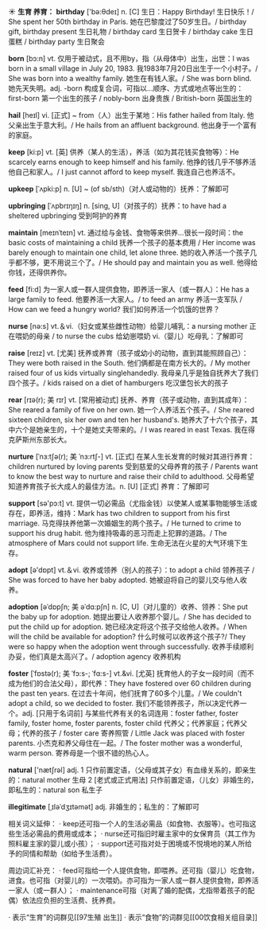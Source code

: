 ☀ <span class="category">**生育 养育：**</span>
<span class="vocabulary">**birthday**</span> ['bə:θdeɪ] 
<span class="definition">n. [C] 生日：</span>Happy Birthday! 生日快乐！/ She spent her 50th birthday in Paris. 她在巴黎度过了50岁生日。/ birthday gift, birthday present 生日礼物 / birthday card 生日贺卡 / birthday cake 生日蛋糕 / birthday party 生日聚会

<span class="vocabulary">**born**</span> [bɔ:n] 
<span class="definition">vt. 仅用于被动式，且不用by，指（从母体中）出生，出世：</span>I was born in a small village in July 20, 1983. 我1983年7月20日出生于一个小村子。/ She was born into a wealthy family. 她生在有钱人家。/ She was born blind. 她先天失明。<span class="definition">adj. -born 构成复合词，可指以…顺序、方式或地点等出生的：</span>first-born 第一个出生的孩子 / nobly-born 出身贵族 / British-born 英国出生的
           
<span class="vocabulary">**hail**</span> [heɪl]
<span class="definition">vi. [正式] ~ from（人）出生于某地：</span>His father hailed from Italy. 他父亲出生于意大利。/ He hails from an affluent background. 他出身于一个富有的家庭。

<span class="vocabulary">**keep**</span> [ki:p] 
<span class="definition">vt. [英] 供养（某人的生活），养活（如为其花钱买食物等）：</span>He scarcely earns enough to keep himself and his family. 他挣的钱几乎不够养活他自己和家人。/ I just cannot afford to keep myself. 我连自己也养活不。
                      
<span class="vocabulary">**upkeep**</span> [ˈʌpki:p]
<span class="definition">n. [U] ~ (of sb/sth)（对人或动物的）抚养：</span>了解即可
            
<span class="vocabulary">**upbringing**</span> [ˈʌpbrɪŋɪŋ]
<span class="definition">n. [sing, U]（对孩子的）抚养：</span>to have had a sheltered upbringing 受到呵护的养育

<span class="vocabulary">**maintain**</span> [meɪnˈteɪn]
<span class="definition">vt. 通过给与金钱、食物等来供养…很长一段时间：</span>the basic costs of maintaining a child 抚养一个孩子的基本费用 / Her income was barely enough to maintain one child, let alone three. 她的收入养活一个孩子几乎都不够，更不用说三个了。/ He should pay and maintain you as well. 他得给你钱，还得供养你。

<span class="vocabulary">**feed**</span> [fi:d] 
<span class="definition"> 为一家人或一群人提供食物，即养活一家人（或一群人）：</span>He has a large family to feed. 他要养活一大家人。/ to feed an army 养活一支军队 / How can we feed a hungry world? 我们如何养活一个饥饿的世界？

<span class="vocabulary">**nurse**</span> [nə:s] 
<span class="definition">vt.＆vi.（妇女或某些雌性动物）给婴儿哺乳：</span>a nursing mother 正在喂奶的母亲 / to nurse the cubs 给幼崽喂奶 <span class="definition">vi.（婴儿）吃母乳：</span>了解即可

<span class="vocabulary">**raise**</span> [reɪz] 
<span class="definition">vt. [尤美] 抚养或养育（孩子或幼小的动物，直到其能照顾自己）：</span>They were both raised in the South. 他们俩都是在南方长大的。/ My mother raised four of us kids virtually singlehandedly. 我母亲几乎是独自抚养大了我们四个孩子。/ kids raised on a diet of hamburgers 吃汉堡包长大的孩子 
                      
<span class="vocabulary">**rear**</span> [rɪə(r); 美 rɪr]
<span class="definition">vt. [常用被动式] 抚养、养育（孩子或动物，直到其成年）：</span>She reared a family of five on her own. 她一个人养活五个孩子。/ She reared sixteen children, six her own and ten her husband's. 她养大了十六个孩子，其中六个是她亲生的，十个是她丈夫带来的。/ I was reared in east Texas. 我在得克萨斯州东部长大。

<span class="vocabulary">**nurture**</span> [ˈnɜ:tʃə(r); 美 ˈnɜ:rtʃ-]
<span class="definition">vt. [正式] 在某人生长发育的时候对其进行养育：</span>children nurtured by loving parents 受到慈爱的父母养育的孩子 / Parents want to know the best way to nurture and raise their child to adulthood. 父母希望知道养育孩子长大成人的最佳方法。<span class="definition">n. [U] [正式] 养育：</span>了解即可

<span class="vocabulary">**support**</span> [sə'pɔ:t] 
<span class="definition">vt. 提供一切必需品（尤指金钱）以使某人或某事物能够生活或存在，即养活，维持：</span>Mark has two children to support from his first marriage. 马克得扶养他第一次婚姻生的两个孩子。/ He turned to crime to support his drug habit. 他为维持吸毒的恶习而走上犯罪的道路。/ The atmosphere of Mars could not support life. 生命无法在火星的大气环境下生存。

<span class="vocabulary">**adopt**</span> [ə'dɒpt] 
<span class="definition">vt.＆vi. 收养或领养（别人的孩子）：</span>to adopt a child 领养孩子 / She was forced to have her baby adopted. 她被迫将自己的婴儿交与他人收养。
                      
<span class="vocabulary">**adoption**</span> [əˈdɒpʃn; 美 əˈdɑ:pʃn]
<span class="definition">n. [C, U]（对儿童的）收养、领养：</span>She put the baby up for adoption. 她提出要让人收养那个婴儿。/ She has decided to put the child up for adoption. 她已经决定将这个孩子交给他人收养。/ When will the child be available for adoption? 什么时候可以收养这个孩子?/ They were so happy when the adoption went through successfully. 收养手续顺利办妥，他们真是太高兴了。/ adoption agency 收养机构

<span class="vocabulary">**foster**</span> [ˈfɒstə(r); 美 ˈfɔ:s-; ˈfɑ:s-]
<span class="definition">vt.&vi. [尤英] 抚育他人的子女一段时间（而不成为他们的合法父母），即代养：</span>They have fostered over 60 children during the past ten years. 在过去十年间，他们抚育了60多个儿童。/ We couldn't adopt a child, so we decided to foster. 我们不能领养孩子，所以决定代养一个。<span class="definition">adj. [只用于名词前] 与某些代养有关的名词连用：</span>foster father, foster family, foster home, foster parents, foster child 代养父；代养家庭；代养父母；代养的孩子 / foster care 寄养照管 / Little Jack was placed with foster parents. 小杰克和养父母住在一起。/ The foster mother was a wonderful, warm person. 寄养母是一个很不错的热心人。

<span class="vocabulary">**natural**</span> ['nætʃrəl] 
<span class="definition">adj. 1 只作前置定语，（父母或其子女）有血缘关系的，即亲生的：</span>natural mother 生母 <span class="definition">2 [老式或正式用法] 只作前置定语，（儿女）非婚生的，即私生的：</span>natural son 私生子

<span class="vocabulary">**illegitimate**</span> [ˌɪləˈdʒɪtəmət]
<span class="definition">adj. 非婚生的；私生的：</span>了解即可

相关词义延伸：
· keep还可指一个人的生活必需品（如食物、衣服等）。也可指这些生活必需品的费用或成本；
· nurse还可指旧时雇主家中的女保育员（其工作为照料雇主家的婴儿或小孩）；
· support还可指对处于困境或不悦境地的某人所给予的同情和帮助（如给予生活费）。

周边词汇补充：
· feed可指给一个人提供食物，即喂养。还可指（婴儿）吃食物，进食。也可指（对婴儿的）一次喂奶。亦可指为一家人或一群人提供食物，即养活一家人（或一群人）；
· maintenance可指（对离了婚的配偶，尤指带着孩子的配偶）依法应负担的生活费、抚养费。

· 表示“生育”的词群见[[97生殖 出生]]
· 表示“食物”的词群见[[00饮食相关组目录]]
